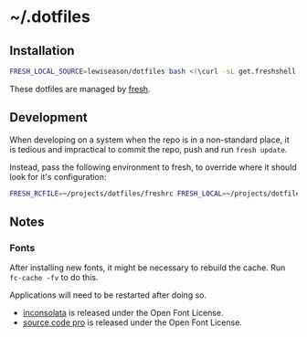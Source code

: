 # ~/.dotfiles

## Installation

``` sh
FRESH_LOCAL_SOURCE=lewiseason/dotfiles bash <(\curl -sL get.freshshell.com)
```

These dotfiles are managed by [fresh].

## Development

When developing on a system when the repo is in a non-standard place, 
it is tedious and impractical to commit the repo, push and run `fresh update`.

Instead, pass the following environment to fresh, to override where it should look for it's configuration:

``` sh
FRESH_RCFILE=~/projects/dotfiles/freshrc FRESH_LOCAL=~/projects/dotfiles
```

## Notes


### Fonts

After installing new fonts, it might be necessary
to rebuild the cache. Run `fc-cache -fv` to do this.

Applications will need to be restarted after doing so.

* [inconsolata] is released under the Open Font License.
* [source code pro] is released under the Open Font License.

[fresh]: http://freshshell.com
[inconsolata]: http://levien.com/type/myfonts/inconsolata.html
[source code pro]: https://github.com/adobe-fonts/source-code-pro
